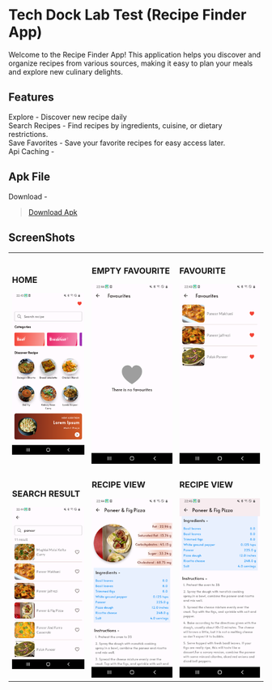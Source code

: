 # Tech Dock Lab Test (Recipe Finder App)

Welcome to the Recipe Finder App! This application helps you discover and organize recipes from various sources, making it easy to plan your meals and explore new culinary delights.

## Features

Explore - Discover new recipe daily <br>
Search Recipes - Find recipes by ingredients, cuisine, or dietary restrictions. <br>
Save Favorites - Save your favorite recipes for easy access later. <br>
Api Caching - 

## Apk File

Download -  
> [Download Apk](https://drive.google.com/file/d/1-Ps99ljSVQmvJRQzYCH0mhvgk9DNjXl_/view?usp=sharing)

## ScreenShots

<table style="border-collapse: collapse; border: none;">
  <tr>
    <td>
      <h3>HOME</h3>
      <img src="/assets/screenshot/home.png" alt="HomeView" width="300"/>
    </td>
     <td>
      <h3>EMPTY FAVOURITE</h3>
      <img src="/assets/screenshot/empty_favourite.png" alt="favourite" width="300"/>
    </td>
    <td>
      <h3>FAVOURITE</h3>
      <img src="/assets/screenshot/favourite.png" alt="favourite" width="300"/>
    </td>
  </tr>
  <tr>
    <td>
      <h3>SEARCH RESULT</h3>
      <img src="/assets/screenshot/search_result.png" alt="HomeView" width="300"/>
    </td>
     <td>
      <h3>RECIPE VIEW</h3>
      <img src="/assets/screenshot/recipe_view.png" alt="favourite" width="300"/>
    </td>
    <td>
      <h3>RECIPE VIEW</h3>
      <img src="/assets/screenshot/recipe_view_more.png" alt="favourite" width="300"/>
    </td>
  </tr>
</table>




